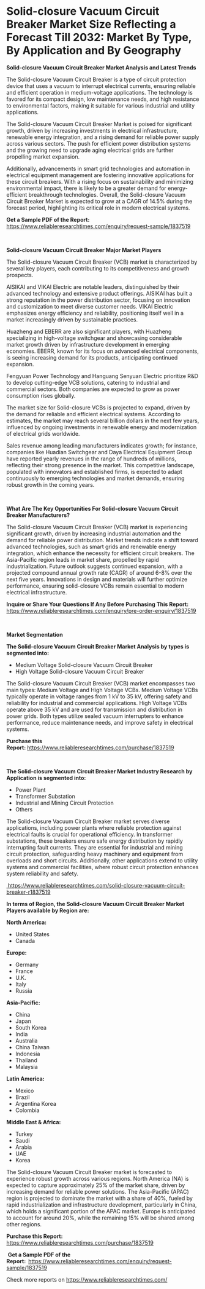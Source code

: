 <p><h1>Solid-closure Vacuum Circuit Breaker Market Size Reflecting a Forecast Till 2032: Market By Type, By Application and By Geography</h1></p><p><strong>Solid-closure Vacuum Circuit Breaker Market Analysis and Latest Trends</strong></p>
<p><p>The Solid-closure Vacuum Circuit Breaker is a type of circuit protection device that uses a vacuum to interrupt electrical currents, ensuring reliable and efficient operation in medium-voltage applications. The technology is favored for its compact design, low maintenance needs, and high resistance to environmental factors, making it suitable for various industrial and utility applications.</p><p>The Solid-closure Vacuum Circuit Breaker Market is poised for significant growth, driven by increasing investments in electrical infrastructure, renewable energy integration, and a rising demand for reliable power supply across various sectors. The push for efficient power distribution systems and the growing need to upgrade aging electrical grids are further propelling market expansion.</p><p>Additionally, advancements in smart grid technologies and automation in electrical equipment management are fostering innovative applications for these circuit breakers. With a rising focus on sustainability and minimizing environmental impact, there is likely to be a greater demand for energy-efficient breakthrough technologies. Overall, the Solid-closure Vacuum Circuit Breaker Market is expected to grow at a CAGR of 14.5% during the forecast period, highlighting its critical role in modern electrical systems.</p></p>
<p><strong>Get a Sample PDF of the Report:&nbsp;</strong> <a href="https://www.reliableresearchtimes.com/enquiry/request-sample/1837519?utm_campaign=2648&utm_medium=2&utm_source=Github&utm_content=ia&utm_term=28022025&utm_id=solid-closure-vacuum-circuit-breaker">https://www.reliableresearchtimes.com/enquiry/request-sample/1837519</a></p>
<p>&nbsp;</p>
<p><strong>Solid-closure Vacuum Circuit Breaker Major Market Players</strong></p>
<p><p>The Solid-closure Vacuum Circuit Breaker (VCB) market is characterized by several key players, each contributing to its competitiveness and growth prospects.</p><p>AISIKAI and VIKAI Electric are notable leaders, distinguished by their advanced technology and extensive product offerings. AISIKAI has built a strong reputation in the power distribution sector, focusing on innovation and customization to meet diverse customer needs. VIKAI Electric emphasizes energy efficiency and reliability, positioning itself well in a market increasingly driven by sustainable practices.</p><p>Huazheng and EBERR are also significant players, with Huazheng specializing in high-voltage switchgear and showcasing considerable market growth driven by infrastructure development in emerging economies. EBERR, known for its focus on advanced electrical components, is seeing increasing demand for its products, anticipating continued expansion.</p><p>Fengyuan Power Technology and Hanguang Senyuan Electric prioritize R&D to develop cutting-edge VCB solutions, catering to industrial and commercial sectors. Both companies are expected to grow as power consumption rises globally.</p><p>The market size for Solid-closure VCBs is projected to expand, driven by the demand for reliable and efficient electrical systems. According to estimates, the market may reach several billion dollars in the next few years, influenced by ongoing investments in renewable energy and modernization of electrical grids worldwide.</p><p>Sales revenue among leading manufacturers indicates growth; for instance, companies like Huadian Switchgear and Daya Electrical Equipment Group have reported yearly revenues in the range of hundreds of millions, reflecting their strong presence in the market. This competitive landscape, populated with innovators and established firms, is expected to adapt continuously to emerging technologies and market demands, ensuring robust growth in the coming years.</p></p>
<p>&nbsp;</p>
<p><strong>What Are The Key Opportunities For Solid-closure Vacuum Circuit Breaker Manufacturers?</strong></p>
<p><p>The Solid-closure Vacuum Circuit Breaker (VCB) market is experiencing significant growth, driven by increasing industrial automation and the demand for reliable power distribution. Market trends indicate a shift toward advanced technologies, such as smart grids and renewable energy integration, which enhance the necessity for efficient circuit breakers. The Asia-Pacific region leads in market share, propelled by rapid industrialization. Future outlook suggests continued expansion, with a projected compound annual growth rate (CAGR) of around 6-8% over the next five years. Innovations in design and materials will further optimize performance, ensuring solid-closure VCBs remain essential to modern electrical infrastructure.</p></p>
<p><strong>Inquire or Share Your Questions If Any Before Purchasing This Report:</strong> <a href="https://www.reliableresearchtimes.com/enquiry/pre-order-enquiry/1837519?utm_campaign=2648&utm_medium=2&utm_source=Github&utm_content=ia&utm_term=28022025&utm_id=solid-closure-vacuum-circuit-breaker">https://www.reliableresearchtimes.com/enquiry/pre-order-enquiry/1837519</a></p>
<p>&nbsp;</p>
<p><strong>Market Segmentation</strong></p>
<p><strong>The Solid-closure Vacuum Circuit Breaker Market Analysis by types is segmented into:</strong></p>
<p><ul><li>Medium Voltage Solid-closure Vacuum Circuit Breaker</li><li>High Voltage Solid-closure Vacuum Circuit Breaker</li></ul></p>
<p><p>The Solid-closure Vacuum Circuit Breaker (VCB) market encompasses two main types: Medium Voltage and High Voltage VCBs. Medium Voltage VCBs typically operate in voltage ranges from 1 kV to 35 kV, offering safety and reliability for industrial and commercial applications. High Voltage VCBs operate above 35 kV and are used for transmission and distribution in power grids. Both types utilize sealed vacuum interrupters to enhance performance, reduce maintenance needs, and improve safety in electrical systems.</p></p>
<p><strong>Purchase this Report:&nbsp;</strong><a href="https://www.reliableresearchtimes.com/purchase/1837519?utm_campaign=2648&utm_medium=2&utm_source=Github&utm_content=ia&utm_term=28022025&utm_id=solid-closure-vacuum-circuit-breaker">https://www.reliableresearchtimes.com/purchase/1837519</a></p>
<p>&nbsp;</p>
<p><strong>The Solid-closure Vacuum Circuit Breaker Market Industry Research by Application is segmented into:</strong></p>
<p><ul><li>Power Plant</li><li>Transformer Substation</li><li>Industrial and Mining Circuit Protection</li><li>Others</li></ul></p>
<p><p>The Solid-closure Vacuum Circuit Breaker market serves diverse applications, including power plants where reliable protection against electrical faults is crucial for operational efficiency. In transformer substations, these breakers ensure safe energy distribution by rapidly interrupting fault currents. They are essential for industrial and mining circuit protection, safeguarding heavy machinery and equipment from overloads and short circuits. Additionally, other applications extend to utility systems and commercial facilities, where robust circuit protection enhances system reliability and safety.</p></p>
<p><a href="https://www.reliableresearchtimes.com/solid-closure-vacuum-circuit-breaker-r1837519?utm_campaign=2648&utm_medium=2&utm_source=Github&utm_content=ia&utm_term=28022025&utm_id=solid-closure-vacuum-circuit-breaker">&nbsp;https://www.reliableresearchtimes.com/solid-closure-vacuum-circuit-breaker-r1837519</a></p>
<p><strong>In terms of Region, the Solid-closure Vacuum Circuit Breaker Market Players available by Region are:</strong></p>
<p>
    <p> <strong> North America: </strong>
        <ul>
            <li>United States</li>
            <li>Canada</li>
        </ul>
        </p> 
    <p> <strong> Europe: </strong>
        <ul>
            <li>Germany</li>
            <li>France</li>
            <li>U.K.</li>
            <li>Italy</li>
            <li>Russia</li>
        </ul>
        </p> 
    <p> <strong> Asia-Pacific: </strong>
        <ul>
            <li>China</li>
            <li>Japan</li>
            <li>South Korea</li>
            <li>India</li>
            <li>Australia</li>
            <li>China Taiwan</li>
            <li>Indonesia</li>
            <li>Thailand</li>
            <li>Malaysia</li>
        </ul>
        </p> 
    <p> <strong> Latin America: </strong>
        <ul>
            <li>Mexico</li>
            <li>Brazil</li>
            <li>Argentina Korea</li>
            <li>Colombia</li>
        </ul>
        </p> 
    <p> <strong> Middle East & Africa: </strong>
        <ul>
            <li>Turkey</li>
            <li>Saudi</li>
            <li>Arabia</li>
            <li>UAE</li>
            <li>Korea</li>
        </ul>
    </p>
    </p>
<p><p>The Solid-closure Vacuum Circuit Breaker market is forecasted to experience robust growth across various regions. North America (NA) is expected to capture approximately 25% of the market share, driven by increasing demand for reliable power solutions. The Asia-Pacific (APAC) region is projected to dominate the market with a share of 40%, fueled by rapid industrialization and infrastructure development, particularly in China, which holds a significant portion of the APAC market. Europe is anticipated to account for around 20%, while the remaining 15% will be shared among other regions.</p></p>
<p><strong>Purchase this Report: </strong><a href="https://www.reliableresearchtimes.com/purchase/1837519?utm_campaign=2648&utm_medium=2&utm_source=Github&utm_content=ia&utm_term=28022025&utm_id=solid-closure-vacuum-circuit-breaker">https://www.reliableresearchtimes.com/purchase/1837519</a></p>
<p>&nbsp;<strong>Get a Sample PDF of the Report:&nbsp;&nbsp;</strong><a href="https://www.reliableresearchtimes.com/enquiry/request-sample/1837519?utm_campaign=2648&utm_medium=2&utm_source=Github&utm_content=ia&utm_term=28022025&utm_id=solid-closure-vacuum-circuit-breaker">https://www.reliableresearchtimes.com/enquiry/request-sample/1837519</a></p>
<p><strong></strong></p>
<p>Check more reports on <a href="https://www.reliableresearchtimes.com/?utm_campaign=2648&utm_medium=2&utm_source=Github&utm_content=ia&utm_term=28022025&utm_id=solid-closure-vacuum-circuit-breaker">https://www.reliableresearchtimes.com/</a></p>